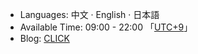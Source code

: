 * Languages: 中文 · English · 日本語
* Available Time: 09:00 - 22:00 「[UTC+9](https://time.is/UTC+9)」
* Blog: [CLICK](failedfailure.github.io)
